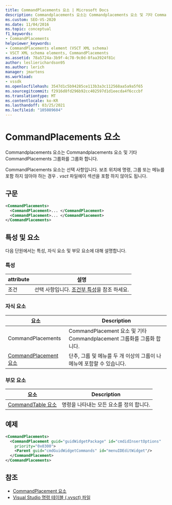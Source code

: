 ```yaml
---
title: CommandPlacements 요소 | Microsoft Docs
description: Commandplacements 요소는 Commandplacements 요소 및 기타 CommandPlacements 그룹화를 그룹화 합니다. CommandPlacements 요소는 선택 사항입니다.
ms.custom: SEO-VS-2020
ms.date: 11/04/2016
ms.topic: conceptual
f1_keywords:
- CommandPlacements
helpviewer_keywords:
- CommandPlacements element (VSCT XML schema)
- VSCT XML schema elements, CommandPlacements
ms.assetid: 78a5724a-3b9f-4c78-9c0d-8faa3924f81c
author: leslierichardson95
ms.author: lerich
manager: jmartens
ms.workload:
- vssdk
ms.openlocfilehash: 3547d1c5b94285ce113b3a3c112568aa5a9a5f65
ms.sourcegitcommit: f2916d8fd296b92cc402597d1d1eecda4f6cccbf
ms.translationtype: MT
ms.contentlocale: ko-KR
ms.lasthandoff: 03/25/2021
ms.locfileid: "105089604"
---
```

# <a name="commandplacements-element"></a>CommandPlacements 요소
Commandplacements 요소는 Commandplacements 요소 및 기타 CommandPlacements 그룹화를 그룹화 합니다.

 CommandPlacements 요소는 선택 사항입니다. 보조 위치에 명령, 그룹 또는 메뉴를 포함 하지 않아야 하는 경우 *. vsct* 파일에이 섹션을 포함 하지 않아도 됩니다.

## <a name="syntax"></a>구문

```xml
<CommandPlacements>
  <CommandPlacement>... </CommandPlacement>
  <CommandPlacement>... </CommandPlacement>
</CommandPlacements>
```

## <a name="attributes-and-elements"></a>특성 및 요소
 다음 단원에서는 특성, 자식 요소 및 부모 요소에 대해 설명합니다.

### <a name="attributes"></a>특성

|attribute|설명|
|---------------|-----------------|
|조건|선택 사항입니다. [조건부 특성](../extensibility/vsct-xml-schema-conditional-attributes.md)을 참조 하세요.|

### <a name="child-elements"></a>자식 요소

|요소|Description|
|-------------|-----------------|
|CommandPlacements|CommandPlacement 요소 및 기타 Commandplacement 그룹화를 그룹화 합니다.|
|[CommandPlacement 요소](../extensibility/commandplacement-element.md)|단추, 그룹 및 메뉴를 두 개 이상의 그룹이 나 메뉴에 포함할 수 있습니다.|

### <a name="parent-elements"></a>부모 요소

|요소|Description|
|-------------|-----------------|
|[CommandTable 요소](../extensibility/commandtable-element.md)|명령을 나타내는 모든 요소를 정의 합니다.|

## <a name="example"></a>예제

```xml
<CommandPlacements>
  <CommandPlacement guid="guidWidgetPackage" id="cmdidInsertOptions"
    priority="0x0300">
    <Parent guid="cmdGuidWidgetCommands" id="menuIDEditWidget"/>
  </CommandPlacement>
</CommandPlacements>
```

## <a name="see-also"></a>참조
- [CommandPlacement 요소](../extensibility/commandplacement-element.md)
- [Visual Studio 명령 테이블 (.vvsct) 파일](../extensibility/internals/visual-studio-command-table-dot-vsct-files.md)
